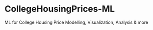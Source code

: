 # CollegeHousingPrices-ML
ML for College Housing Price Modelling, Visualization, Analysis &amp; more

